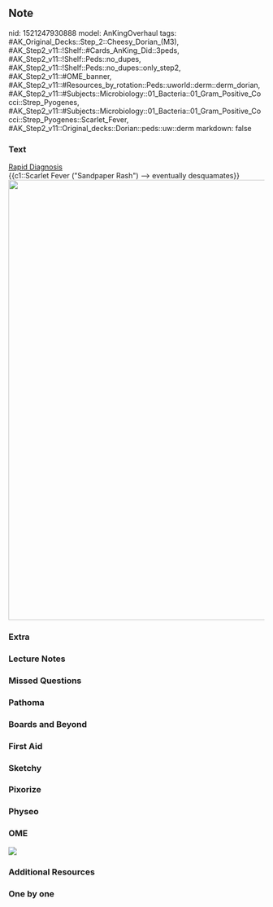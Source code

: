 ## Note
nid: 1521247930888
model: AnKingOverhaul
tags: #AK_Original_Decks::Step_2::Cheesy_Dorian_(M3), #AK_Step2_v11::!Shelf::#Cards_AnKing_Did::3peds, #AK_Step2_v11::!Shelf::Peds::no_dupes, #AK_Step2_v11::!Shelf::Peds::no_dupes::only_step2, #AK_Step2_v11::#OME_banner, #AK_Step2_v11::#Resources_by_rotation::Peds::uworld::derm::derm_dorian, #AK_Step2_v11::#Subjects::Microbiology::01_Bacteria::01_Gram_Positive_Cocci::Strep_Pyogenes, #AK_Step2_v11::#Subjects::Microbiology::01_Bacteria::01_Gram_Positive_Cocci::Strep_Pyogenes::Scarlet_Fever, #AK_Step2_v11::Original_decks::Dorian::peds::uw::derm
markdown: false

### Text
<div>
  <u style="">Rapid Diagnosis</u>
</div>
<div>
  {{c1::Scarlet Fever ("Sandpaper Rash") --> eventually
  desquamates}}
</div><img src="ScarletFeverRash.png" style="width: 865px;">

### Extra


### Lecture Notes


### Missed Questions


### Pathoma


### Boards and Beyond


### First Aid


### Sketchy


### Pixorize


### Physeo


### OME
<div class="ome-widget">
  <a href="https://onlinemeded.org?ref=anki"><img src=
  "_OME_AnkiFlashcards_General_4.png"></a>
</div>

### Additional Resources


### One by one

